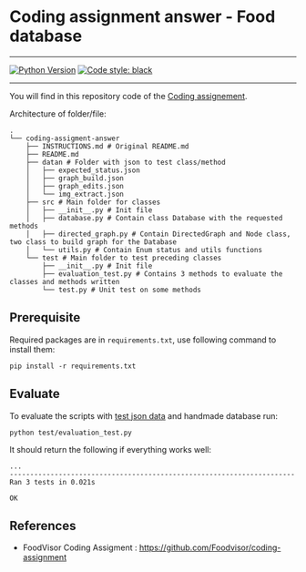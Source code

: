 # Coding assignment answer - Food database
---
<a href="https://www.python.org/"><img alt="Python Version" src="https://img.shields.io/badge/python-3.5%20%7C%203.6%20%7C%203.7-blue"></a>
<a href="https://github.com/psf/black"><img alt="Code style: black" src="https://img.shields.io/badge/code%20style-black-000000.svg"></a>

---
You will find in this repository code of the [Coding assignement][1].

Architecture of folder/file:
```
.
└── coding-assigment-answer
    ├── INSTRUCTIONS.md # Original README.md
    ├── README.md
    ├── datan # Folder with json to test class/method
    │   ├── expected_status.json
    │   ├── graph_build.json
    │   ├── graph_edits.json
    │   └── img_extract.json
    ├── src # Main folder for classes
    │   ├── __init__.py # Init file
    │   ├── database.py # Contain class Database with the requested methods
    │   ├── directed_graph.py # Contain DirectedGraph and Node class, two class to build graph for the Database
    │   └── utils.py # Contain Enum status and utils functions
    └── test # Main folder to test preceding classes
        ├── __init__.py # Init file
        ├── evaluation_test.py # Contains 3 methods to evaluate the classes and methods written
        └── test.py # Unit test on some methods
```

## Prerequisite

Required packages are in `requirements.txt`, use following command to install them:
```
pip install -r requirements.txt
```

## Evaluate

To evaluate the scripts with [test json data][2] and handmade database run:
```
python test/evaluation_test.py
```
It should return the following if everything works well:
```
...
----------------------------------------------------------------------
Ran 3 tests in 0.021s

OK
```

## References

- FoodVisor Coding Assigment : https://github.com/Foodvisor/coding-assignment

[1]: https://github.com/Foodvisor/coding-assignment
[2]: https://github.com/Foodvisor/coding-assignment/releases/tag/v0.1.0
